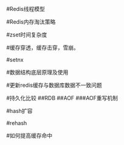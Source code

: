 #Redis线程模型


#Redis内存淘汰策略



#zset时间复杂度



#缓存穿透，缓存击穿，雪崩。


#setnx


#数据结构底层原理及使用



#更新redis缓存与数据库数据不一致问题


#持久化比较
##RDB
##AOF
###AOF重写机制


#hash扩容

#rehash


#如何提高缓存命中